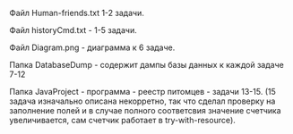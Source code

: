 Файл Human-friends.txt 1-2 задачи.

Файл historyCmd.txt - 1-5 задачи.

Файл Diagram.png - диаграмма к 6 задаче.

Папка DatabaseDump - содержит дампы базы данных к каждой задаче 7-12

Папка JavaProject - программа - реестр питомцев - задачи 13-15. (15 задача изначально описана некорретно, так что сделал проверку на заполнение полей и в случае полного соответсвия значение счетчика увеличивается, сам счетчик работает в try-with-resource).


